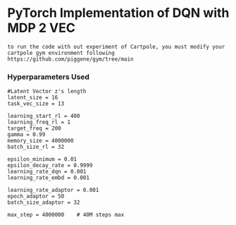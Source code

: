 # PyTorch Implementation of DQN with MDP 2 VEC
	
	to run the code with out experiment of Cartpole, you must modify your cartpole gym environment following 
	https://github.com/piggene/gym/tree/main
	
### Hyperparameters Used
    
    #Latent Vector z's length
    latent_size = 16 
    task_vec_size = 13

    learning_start_rl = 400
    learning_freq_rl = 1
    target_freq = 200
    gamma = 0.99
    memory_size = 4000000
    batch_size_rl = 32

    epsilon_minimum = 0.01
    epsilon_decay_rate = 0.9999
    learning_rate_dqn = 0.001
    learning_rate_embd = 0.001

    learning_rate_adaptor = 0.001
    epoch_adaptor = 50
    batch_size_adaptor = 32

    max_step = 4000000    # 40M steps max


